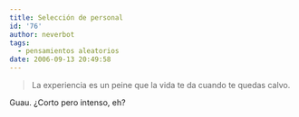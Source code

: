 ```yaml
---
title: Selección de personal
id: '76'
author: neverbot
tags:
  - pensamientos aleatorios
date: 2006-09-13 20:49:58
---
```


> La experiencia es un peine que la vida te da cuando te quedas calvo.

Guau. ¿Corto pero intenso, eh?
